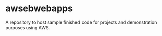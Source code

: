 # awsebwebapps
A repository to host sample finished code for projects and demonstration purposes using AWS.
